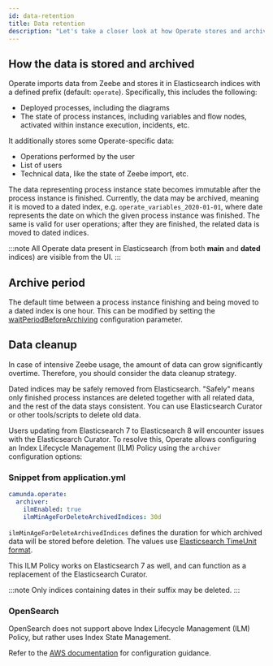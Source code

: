 ```yaml
---
id: data-retention
title: Data retention
description: "Let's take a closer look at how Operate stores and archives data."
---
```


## How the data is stored and archived

Operate imports data from Zeebe and stores it in Elasticsearch indices with a defined prefix (default: `operate`). Specifically, this includes the following:

- Deployed processes, including the diagrams
- The state of process instances, including variables and flow nodes, activated within instance execution, incidents, etc.

It additionally stores some Operate-specific data:

- Operations performed by the user
- List of users
- Technical data, like the state of Zeebe import, etc.

The data representing process instance state becomes immutable after the process instance is finished. Currently, the data may be archived, meaning it is moved to a dated index, e.g. `operate_variables_2020-01-01`, where date represents the date on which the given process instance was finished. The same is valid for user operations; after they are finished, the related data is moved to dated indices.

:::note
All Operate data present in Elasticsearch (from both **main** and **dated** indices) are visible from the UI.
:::

## Archive period

The default time between a process instance finishing and being moved to a dated index is one hour. This can be modified by setting the [waitPeriodBeforeArchiving](importer-and-archiver.md#archive-period) configuration parameter.

## Data cleanup

In case of intensive Zeebe usage, the amount of data can grow significantly overtime. Therefore, you should consider the data cleanup strategy.

Dated indices may be safely removed from Elasticsearch. "Safely" means only finished process instances are deleted together with all related data, and the rest of the data stays consistent. You can use Elasticsearch Curator or other tools/scripts to delete old data.

Users updating from Elasticsearch 7 to Elasticsearch 8 will encounter issues with the Elasticsearch Curator. To resolve this, Operate allows configuring an Index Lifecycle Management (ILM) Policy using the `archiver` configuration options:

### Snippet from application.yml

```yaml
camunda.operate:
  archiver:
    ilmEnabled: true
    ilmMinAgeForDeleteArchivedIndices: 30d
```

`ilmMinAgeForDeleteArchivedIndices` defines the duration for which archived data will be stored before deletion. The values use [Elasticsearch TimeUnit format](https://www.elastic.co/guide/en/elasticsearch/reference/current/api-conventions.html#time-units).

This ILM Policy works on Elasticsearch 7 as well, and can function as a replacement of the Elasticsearch Curator.

:::note
Only indices containing dates in their suffix may be deleted.
:::

### OpenSearch

OpenSearch does not support above Index Lifecycle Management (ILM) Policy, but rather uses Index State Management.

Refer to the [AWS documentation](https://docs.aws.amazon.com/opensearch-service/latest/developerguide/ism.html) for configuration guidance.
